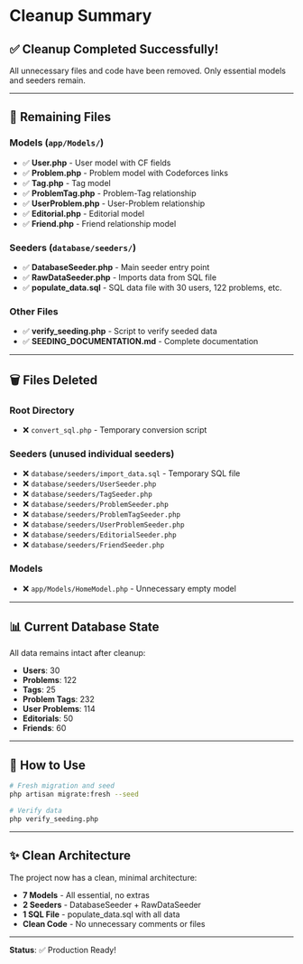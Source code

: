 # Cleanup Summary

## ✅ Cleanup Completed Successfully!

All unnecessary files and code have been removed. Only essential models and seeders remain.

---

## 📁 Remaining Files

### Models (`app/Models/`)
- ✅ **User.php** - User model with CF fields
- ✅ **Problem.php** - Problem model with Codeforces links  
- ✅ **Tag.php** - Tag model
- ✅ **ProblemTag.php** - Problem-Tag relationship
- ✅ **UserProblem.php** - User-Problem relationship
- ✅ **Editorial.php** - Editorial model
- ✅ **Friend.php** - Friend relationship model

### Seeders (`database/seeders/`)
- ✅ **DatabaseSeeder.php** - Main seeder entry point
- ✅ **RawDataSeeder.php** - Imports data from SQL file
- ✅ **populate_data.sql** - SQL data file with 30 users, 122 problems, etc.

### Other Files
- ✅ **verify_seeding.php** - Script to verify seeded data
- ✅ **SEEDING_DOCUMENTATION.md** - Complete documentation

---

## 🗑️ Files Deleted

### Root Directory
- ❌ `convert_sql.php` - Temporary conversion script

### Seeders (unused individual seeders)
- ❌ `database/seeders/import_data.sql` - Temporary SQL file
- ❌ `database/seeders/UserSeeder.php` 
- ❌ `database/seeders/TagSeeder.php`
- ❌ `database/seeders/ProblemSeeder.php`
- ❌ `database/seeders/ProblemTagSeeder.php`
- ❌ `database/seeders/UserProblemSeeder.php`
- ❌ `database/seeders/EditorialSeeder.php`
- ❌ `database/seeders/FriendSeeder.php`

### Models
- ❌ `app/Models/HomeModel.php` - Unnecessary empty model

---

## 📊 Current Database State

All data remains intact after cleanup:
- **Users**: 30
- **Problems**: 122
- **Tags**: 25
- **Problem Tags**: 232
- **User Problems**: 114
- **Editorials**: 50
- **Friends**: 60

---

## 🚀 How to Use

```bash
# Fresh migration and seed
php artisan migrate:fresh --seed

# Verify data
php verify_seeding.php
```

---

## ✨ Clean Architecture

The project now has a clean, minimal architecture:
- **7 Models** - All essential, no extras
- **2 Seeders** - DatabaseSeeder + RawDataSeeder
- **1 SQL File** - populate_data.sql with all data
- **Clean Code** - No unnecessary comments or files

---

**Status**: ✅ Production Ready!
